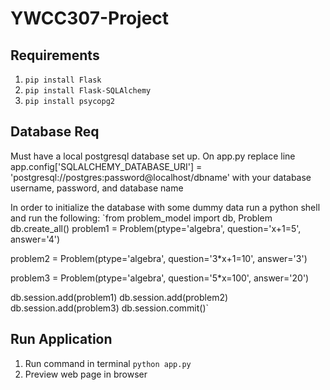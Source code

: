 # YWCC307-Project

## Requirements
1. `pip install Flask`
2. `pip install Flask-SQLAlchemy`
3. `pip install psycopg2`

## Database Req 
Must have a local postgresql database set up. 
On app.py replace line 
app.config['SQLALCHEMY_DATABASE_URI'] = 'postgresql://postgres:password@localhost/dbname' 
with your database username, password, and database name

In order to initialize the database with some dummy data run a python shell and run the following:
`from problem_model import db, Problem
db.create_all() 
problem1 = Problem(ptype='algebra', question='x+1=5', answer='4') 

problem2 = Problem(ptype='algebra', question='3*x+1=10', answer='3') 

problem3 = Problem(ptype='algebra', question='5*x=100', answer='20')

db.session.add(problem1)
db.session.add(problem2)
db.session.add(problem3)
db.session.commit()`


## Run Application
1. Run command in terminal `python app.py`
2. Preview web page in browser
